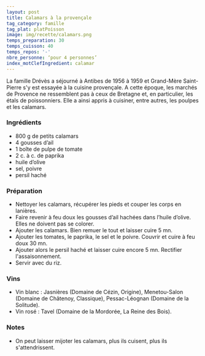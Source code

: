 ```yaml
---
layout: post
title: Calamars à la provençale
tag_category: famille
tag_plat: platPoisson
image: img/recette/calamars.png
temps_preparation: 30
temps_cuisson: 40
temps_repos: '-'
nbre_personne: ‘pour 4 personnes’
index_motClefIngredient: calamar
---
```

La famille Drévès a séjourné à Antibes de 1956 à 1959 et Grand-Mère Saint-Pierre s'y est essayée à la cuisine provençale. A cette époque, les marchés de Provence ne ressemblent pas à ceux de Bretagne et, en particulier, les étals de poissonniers. Elle a ainsi appris à cuisiner, entre autres, les poulpes et les calamars. 

### Ingrédients
* 800 g de petits calamars
* 4 gousses d’ail
* 1 boîte de pulpe de tomate
* 2 c. à c. de paprika
* huile d’olive
* sel, poivre
* persil haché


### Préparation
* Nettoyer les calamars, récupérer les pieds et couper les corps en lanières.
* Faire revenir à feu doux les gousses d’ail hachées dans l’huile d’olive. Elles ne doivent pas se colorer.
* Ajouter les calamars. Bien remuer le tout et laisser cuire 5 mn.
* Ajouter les tomates, le paprika, le sel et le poivre. Couvrir et cuire à feu doux 30 mn.
* Ajouter alors le persil haché et laisser cuire encore 5 mn. Rectifier l'assaisonnement.
* Servir avec du riz.


### Vins
* Vin blanc : Jasnières (Domaine de Cézin, Origine), Menetou-Salon (Domaine de Châtenoy, Classique), Pessac-Léognan (Domaine de la Solitude).
* Vin rosé : Tavel (Domaine de la Mordorée, La Reine des Bois).

### Notes
* On peut laisser mijoter les calamars, plus ils cuisent, plus ils s'attendrissent.

